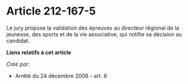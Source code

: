 # Article 212-167-5

Le jury propose la validation des épreuves au directeur régional de la jeunesse, des sports et de la vie associative, qui
notifie sa décision au candidat.

**Liens relatifs à cet article**

_Créé par_:

  - Arrêté du 24 décembre 2008 - art. 8
